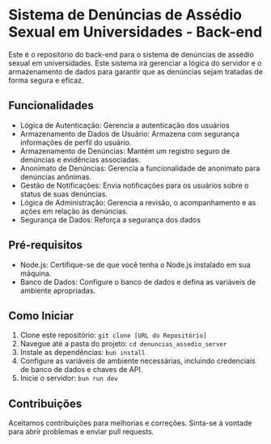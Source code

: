 # Sistema de Denúncias de Assédio Sexual em Universidades - Back-end

Este é o repositório do back-end para o sistema de denúncias de assédio sexual em universidades. Este sistema irá gerenciar a lógica do servidor e o armazenamento de dados para garantir que as denúncias sejam tratadas de forma segura e eficaz.

## Funcionalidades

- Lógica de Autenticação: Gerencia a autenticação dos usuários
- Armazenamento de Dados de Usuário: Armazena com segurança informações de perfil do usuário.
- Armazenamento de Denúncias: Mantém um registro seguro de denúncias e evidências associadas.
- Anonimato de Denúncias: Gerencia a funcionalidade de anonimato para denúncias anônimas.
- Gestão de Notificações: Envia notificações para os usuários sobre o status de suas denúncias.
- Lógica de Administração: Gerencia a revisão, o acompanhamento e as ações em relação às denúncias.
- Segurança de Dados: Reforça a segurança dos dados

## Pré-requisitos

- Node.js: Certifique-se de que você tenha o Node.js instalado em sua máquina.
- Banco de Dados: Configure o banco de dados e defina as variáveis de ambiente apropriadas.

## Como Iniciar

1. Clone este repositório: `git clone [URL do Repositório]`
2. Navegue até a pasta do projeto: `cd denuncias_assedio_server`
3. Instale as dependências: `bun install`
4. Configure as variáveis de ambiente necessárias, incluindo credenciais de banco de dados e chaves de API.
5. Inicie o servidor: `bun run dev`

## Contribuições

Aceitamos contribuições para melhorias e correções. Sinta-se à vontade para abrir problemas e enviar pull requests.
